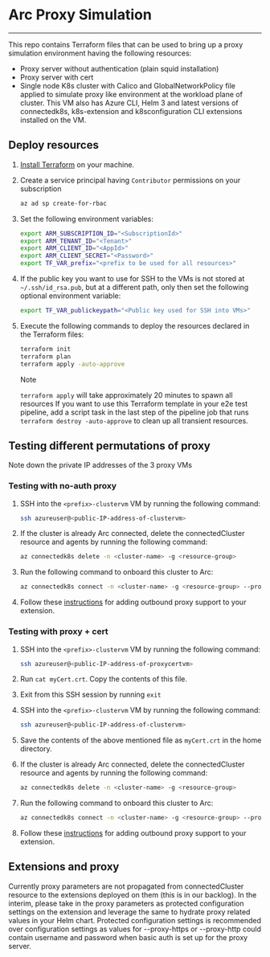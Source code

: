 # Arc Proxy Simulation

------

This repo contains Terraform files that can be used to bring up a proxy simulation environment having the following resources:

- Proxy server without authentication (plain squid installation)
- Proxy server with cert
- Single node K8s cluster with Calico and GlobalNetworkPolicy file applied to simulate proxy like environment at the workload plane of cluster. This VM also has Azure CLI, Helm 3 and latest versions of connectedk8s, k8s-extension and k8sconfiguration CLI extensions installed on the VM.

## Deploy resources

1. [Install Terraform](https://learn.hashicorp.com/tutorials/terraform/install-cli?in=terraform/azure-get-started#install-terraform) on your machine.

2. Create a service principal having `Contributor` permissions on your subscription

    ```bash
    az ad sp create-for-rbac
    ```

3. Set the following environment variables:

    ```bash
    export ARM_SUBSCRIPTION_ID="<SubscriptionId>"
    export ARM_TENANT_ID="<Tenant>"
    export ARM_CLIENT_ID="<AppId>"
    export ARM_CLIENT_SECRET="<Password>"
    export TF_VAR_prefix="<prefix to be used for all resources>"
    ```

4. If the public key you want to use for SSH to the VMs is not stored at `~/.ssh/id_rsa.pub`, but at a different path, only then set the following optional environment variable:

    ```bash
    export TF_VAR_publickeypath="<Public key used for SSH into VMs>"
    ```

5. Execute the following commands to deploy the resources declared in the Terraform files:

    ```bash
    terraform init
    terraform plan
    terraform apply -auto-approve
    ```

    > [!NOTE]
    > `terraform apply` will take approximately 20 minutes to spawn all resources
    > If you want to use this Terraform template in your e2e test pipeline, add a script task in the last step of the pipeline job that runs `terraform destroy -auto-approve` to clean up all transient resources.

## Testing different permutations of proxy

Note down the private IP addresses of the 3 proxy VMs

### Testing with no-auth proxy

1. SSH into the `<prefix>-clustervm` VM by running the following command:

    ```bash
    ssh azureuser@<public-IP-address-of-clustervm>
    ```

2. If the cluster is already Arc connected, delete the connectedCluster resource and agents by running the following command:
  
    ```bash
    az connectedk8s delete -n <cluster-name> -g <resource-group>
    ```

3. Run the following command to onboard this cluster to Arc:

    ```bash
    az connectedk8s connect -n <cluster-name> -g <resource-group> --proxy-https http://<proxynoauth-ip-address>:3128 --proxy-http http://<proxynoauth-ip-address>:3128 --proxy-skip-range 10.96.0.0/16,kubernetes.default.svc
    ```

4. Follow these [instructions](#extensions-and-proxy) for adding outbound proxy support to your extension.

### Testing with proxy + cert

1. SSH into the `<prefix>-clustervm` VM by running the following command:

    ```bash
    ssh azureuser@<public-IP-address-of-proxycertvm>
    ```

2. Run `cat myCert.crt`. Copy the contents of this file.
3. Exit from this SSH session by running `exit`
4. SSH into the `<prefix>-clustervm` VM by running the following command:

    ```bash
    ssh azureuser@<public-IP-address-of-clustervm>
    ```

5. Save the contents of the above mentioned file as `myCert.crt` in the home directory.
6. If the cluster is already Arc connected, delete the connectedCluster resource and agents by running the following command:
  
    ```bash
    az connectedk8s delete -n <cluster-name> -g <resource-group>
    ```

7. Run the following command to onboard this cluster to Arc:

    ```bash
    az connectedk8s connect -n <cluster-name> -g <resource-group> --proxy-https http://<proxycert-ip-address>:3128 --proxy-http http://<proxycert-ip-address>:3128 --proxy-skip-range 10.96.0.0/16,kubernetes.default.svc --proxy-cert ./myCert.crt
    ```

8. Follow these [instructions](#extensions-and-proxy) for adding outbound proxy support to your extension.

## Extensions and proxy

Currently proxy parameters are not propagated from connectedCluster resource to the extensions deployed on them (this is in our backlog). In the interim, please take in the proxy parameters as protected configuration settings on the extension and leverage the same to hydrate proxy related values in your Helm chart. Protected configuration settings is recommended over configuration settings as values for --proxy-https or --proxy-http could contain username and password when basic auth is set up for the proxy server.
